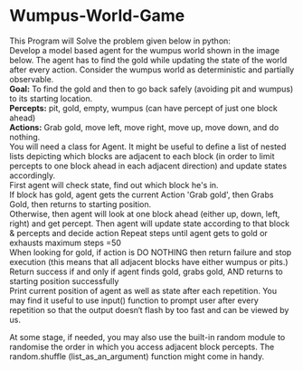# Wumpus-World-Game
This Program will Solve the problem given below in python:<br>
Develop a model based agent for the wumpus world shown in the image below. The agent
has to find the gold while updating the state of the world after every action. Consider the
wumpus world as deterministic and partially observable.<br>
<b>Goal:</b> To find the gold and then to go back safely (avoiding pit and wumpus) to its starting
location.<br>
<b>Percepts:</b> pit, gold, empty, wumpus (can have percept of just one block ahead)<br>
<b>Actions:</b> Grab gold, move left, move right, move up, move down, and do nothing.<br>
You will need a class for Agent. It might be useful to define a list of nested lists depicting
which blocks are adjacent to each block (in order to limit percepts to one block ahead in each
adjacent direction) and update states accordingly.<br>
First agent will check state, find out which block he's in.<br>
If block has gold, agent gets the current Action 'Grab gold', then Grabs Gold, then returns
to starting position.<br>
Otherwise, then agent will look at one block ahead (either up, down, left, right) and get
percept. Then agent will update state according to that block & percepts and decide action
Repeat steps until agent gets to gold or exhausts maximum steps =50<br>
When looking for gold, if action is DO NOTHING then return failure and stop execution
(this means that all adjacent blocks have either wumpus or pits.)<br>
Return success if and only if agent finds gold, grabs gold, AND returns to starting position
successfully<br>
Print current position of agent as well as state after each repetition. You may find it useful
to use input() function to prompt user after every repetition so that the output doesn‘t flash
by too fast and can be viewed by us.<br>

At some stage, if needed, you may also use the built-in random module to randomise the order
in which you access adjacent block percepts. The random.shuffle (list_as_an_argument)
function might come in handy.
